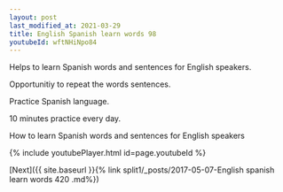 ```yaml
---
layout: post
last_modified_at: 2021-03-29
title: English Spanish learn words 98 
youtubeId: wftNHiNpo84
---
```

 
 
Helps to learn Spanish words and sentences for English speakers.

Opportunitiy to repeat the words sentences. 

Practice Spanish language. 
 
10 minutes practice every day. 
 
How to learn Spanish words and sentences for English speakers 
 
{% include youtubePlayer.html id=page.youtubeId %}
 
 
[Next]({{ site.baseurl }}{% link  split1/_posts/2017-05-07-English spanish learn words 420 .md%})
 
